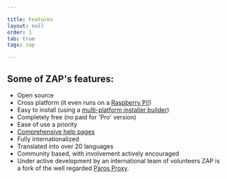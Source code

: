 ```yaml
---

title: Features
layout: null
order: 1
tab: true
tags: zap

---
```


## Some of ZAP's features:

* Open source
* Cross platform (it even runs on a [Raspberry Pi!](https://github.com/zaproxy/zaproxy/wiki/zappi))
* Easy to install (using a [multi-platform installer builder](https://www.ej-technologies.com/products/install4j/overview.html))
* Completely free (no paid for 'Pro' version)
* Ease of use a priority
* [Comprehensive help pages](https://github.com/zaproxy/zap-core-help/wiki/HelpIntro)
* Fully internationalized
* Translated into over 20 languages
* Community based, with involvement actively encouraged
* Under active development by an international team of volunteers
ZAP is a fork of the well regarded [Paros Proxy](http://www.parosproxy.org/).

